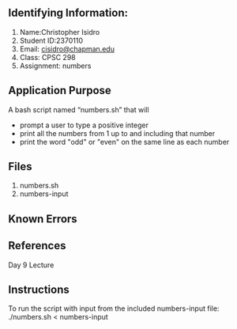 ## Identifying Information: 
1. Name:Christopher Isidro 
2. Student ID:2370110 
3. Email: cisidro@chapman.edu
4. Class: CPSC 298
5. Assignment: numbers 

## Application Purpose
A bash script named “numbers.sh” that will 
- prompt a user to type a positive integer 
- print all the numbers from 1 up to and including that number 
- print the word "odd" or "even" on the same line as each number

## Files 
1. numbers.sh
2. numbers-input

## Known Errors 

## References
Day 9 Lecture
## Instructions
To run the script with input from the included numbers-input file:
./numbers.sh < numbers-input

